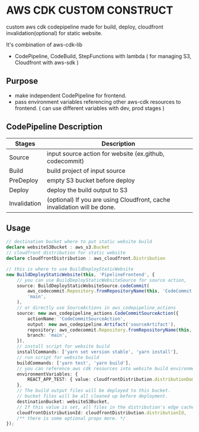 # AWS CDK CUSTOM CONSTRUCT

custom aws cdk codepipeline made for build, deploy, cloudfront invalidation(optional) for static website.

It's combination of aws-cdk-lib 
- CodePipeline, CodeBuild, StepFunctions with lambda ( for managing S3, Cloudfront with aws-sdk )

## Purpose
- make independent CodePipeline for frontend.
- pass environment variables referencing other aws-cdk resources to frontend. ( can use different variables with dev, prod stages )

## CodePipeline Description

Stages             | Description
-------------------|---------------------------------------------------------------------------------
Source             | input source action for website (ex.github, codecommit)
Build              | build project of input source
PreDeploy          | empty S3 bucket before deploy
Deploy             | deploy the build output to S3
Invalidation       | (optional) If you are using Cloudfront, cache invalidation will be done.

## Usage

```typescript
// destination bucket where to put static website build
declare websiteS3Bucket : aws_s3.Bucket
// cloudfront distribution for static website
declare cloudfrontDistribution : aws_cloudfront.Distribution

// this is where to use BuildDeployStaticWebsite
new BuildDeployStaticWebsite(this, 'PipelineFrontend', {
    // you can use BuildDeployStaticWebsiteSource for source action, 
    source: BuildDeployStaticWebsiteSource.codeCommit(
        aws_codecommit.Repository.fromRepositoryName(this, 'CodeCommit', 'aws-cdk-custom-build-deploy-static-website-frontend'),
        'main',
    ),
    // or directly use SourceActions in aws_codepipeline_actions
    source: new aws_codepipeline_actions.CodeCommitSourceAction({
        actionName: 'CodeCommitSourceAction',
        output: new aws_codepipeline.Artifact('sourceArtifact'),
        repository: aws_codecommit.Repository.fromRepositoryName(this, 'CodeCommit', 'aws-cdk-custom-build-deploy-static-website-frontend'),
        branch: 'main',
    }),
    // install script for website build
    installCommands: ['yarn set version stable', 'yarn install'],
    // run script for website build
    buildCommands: ['yarn test', 'yarn build'],
    // you can reference aws cdk resources into website build environment variables like below
    environmentVariables: {
        REACT_APP_TEST: { value: cloudfrontDistribution.distributionDomainName },
    },
    // The build output files will be deployed to this bucket.
    // bucket files will be all cleaned up before deployment.
    destinationBucket: websiteS3Bucket,
    // If this value is set, all files in the distribution's edge caches will be invalidated after the deployment of build output.
    cloudfrontDistributionId: cloudfrontDistribution.distributionId,
    /** there is some optional props more. */
});
```
<!-- 
## 0.0.1
fix relative path error

## 0.0.2
fix destinationBucket interface

put missing export

## 0.0.3
trying to fix type error problem

## 0.0.4
fix some interface name problem

add predeploy stage - empty s3 bucket before deploy

fixed readme

fixed some props initial value
-->
